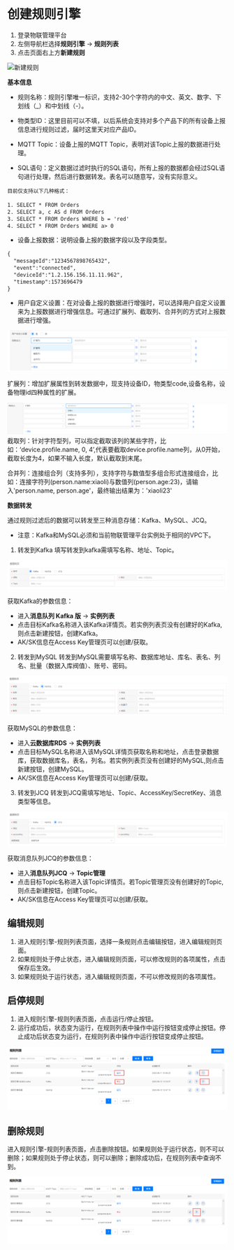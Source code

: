 # 创建规则引擎

1. 登录物联管理平台
2. 左侧导航栏选择**规则引擎** -> **规则列表**
3. 点击页面右上方**新建规则**

![新建规则](../../../../../image/IoT/IoT-Core/Rule-Engine/Create-Rule.png)

**基本信息** 

- 规则名称：规则引擎唯一标识，支持2-30个字符内的中文、英文、数字、下划线（_）和中划线（-）。

- 物类型ID：这里目前可以不填，以后系统会支持对多个产品下的所有设备上报信息进行规则过滤，届时这里天对应产品ID。

- MQTT Topic：设备上报的MQTT Topic，表明对该Topic上报的数据进行处理。

- SQL语句：定义数据过滤时执行的SQL语句，所有上报的数据都会经过SQL语句进行处理，然后进行数据转发。表名可以随意写，没有实际意义。

```
目前仅支持以下几种格式：

1. SELECT * FROM Orders
2. SELECT a, c AS d FROM Orders
3. SELECT * FROM Orders WHERE b = 'red'
4. SELECT * FROM Orders WHERE a> 0
```

- 设备上报数据：说明设备上报的数据字段以及字段类型。

```
{ 
  "messageId":"1234567898765432",
  "event":"connected",
  "deviceId":"1.2.156.156.11.11.962",
  "timestamp":1573696479
}
```
- 用户自定义设置：在对设备上报的数据进行增强时，可以选择用户自定义设置来为上报数据进行增强信息。可通过扩展列、截取列、合并列的方式对上报数据进行增强。

![新建规则](../../../../../image/IoT/IoT-Core/Rule-Engine/User-Setting.png)

扩展列：增加扩展属性到转发数据中，现支持设备ID，物类型code,设备名称，设备物理id四种属性的扩展。

![扩展字段](../../../../../image/IoT/IoT-Core/Rule-Engine/extend-column.png)
截取列：针对字符型列，可以指定截取该列的某些字符，比如：‘device.profile.name, 0, 4’,代表要截取device.profile.name列，从0开始，截取长度为4，如果不输入长度，默认截取到末尾。

合并列：连接组合列（支持多列），支持字符与数值型多组合形式连接组合，比如：连接字符列(person.name:xiaoli)与数值列(person.age:23)，请输入'person.name, person.age'，最终输出结果为：'xiaoli23'


**数据转发**

通过规则过滤后的数据可以转发至三种消息存储：Kafka、MySQL、JCQ。

- 注意：Kafka和MySQL必须和当前物联管理平台实例处于相同的VPC下。

1. 转发到Kafka
填写转发到kafka需填写名称、地址、Topic。

![转发到Kafka](../../../../../image/IoT/IoT-Core/Rule-Engine/Forward-To-Kafka.png)

获取Kafka的参数信息：
- 进入**消息队列 Kafka 版** -> **实例列表**
- 点击目标Kafka名称进入该Kafka详情页。若实例列表页没有创建好的Kafka,则点击新建按钮，创建Kafka。
- AK/SK信息在Access Key管理页可以创建/获取。

2. 转发到MySQL
转发到MySQL需要填写名称、数据库地址、库名、表名、列名、批量（数据入库阀值）、账号、密码。

![转发到MySQL](../../../../../image/IoT/IoT-Core/Rule-Engine/Forward-To-MySQL.png)

获取MySQL的参数信息：
- 进入**云数据库RDS** -> **实例列表**
- 点击目标MySQL名称进入该MySQL详情页获取名称和地址，点击登录数据库，获取数据库名，表名，列名。若实例列表页没有创建好的MySQL,则点击新建按钮，创建MySQL。
- AK/SK信息在Access Key管理页可以创建/获取。

3. 转发到JCQ
转发到JCQ需填写地址、Topic、AccessKey/SecretKey、消息类型等信息。

![转发到JCQ](../../../../../image/IoT/IoT-Core/Rule-Engine/Forward-To-JCQ.png)

获取消息队列JCQ的参数信息：
- 进入**消息队列JCQ** -> **Topic管理**
- 点击目标Topic名称进入该Topic详情页。若Topic管理页没有创建好的Topic,则点击新建按钮，创建Topic。
- AK/SK信息在Access Key管理页可以创建/获取。

## 编辑规则
1. 进入规则引擎-规则列表页面，选择一条规则点击编辑按钮，进入编辑规则页面。
2. 如果规则处于停止状态，进入编辑规则页面，可以修改规则的各项属性，点击保存后生效。
3. 如果规则处于运行状态，进入编辑规则页面，不可以修改规则的各项属性。

## 启停规则
1. 进入规则引擎-规则列表页面，点击运行/停止按钮。
2. 运行成功后，状态变为运行，在规则列表中操作中运行按钮变成停止按钮。停止成功后状态变为运行，在规则列表中操作中运行按钮变成停止按钮。

![启停规则](../../../../../image/IoT/IoT-Core/Rule-Engine/Start-And-Stop-RuleEngine.png)

## 删除规则

进入规则引擎-规则列表页面，点击删除按钮。如果规则处于运行状态，则不可以删除；如果规则处于停止状态，则可以删除；删除成功后，在规则列表中查询不到。

![删除规则](../../../../../image/IoT/IoT-Core/Rule-Engine/Delete-Rule-Engine.png)
